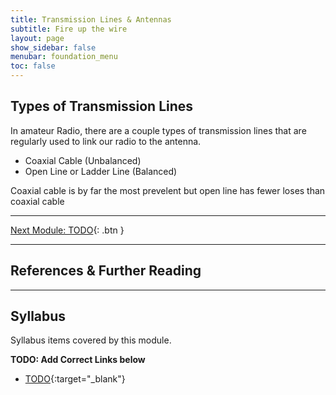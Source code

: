 ```yaml
---
title: Transmission Lines & Antennas
subtitle: Fire up the wire 
layout: page
show_sidebar: false
menubar: foundation_menu
toc: false
---
```


## Types of Transmission Lines

In amateur Radio, there are a couple types of transmission lines that are regularly used to link our radio to the antenna.

- Coaxial Cable (Unbalanced)
- Open Line or Ladder Line (Balanced)

Coaxial cable is by far the most prevelent but open line has fewer loses than coaxial cable

---

[Next Module: TODO](./todo){: .btn }

---

## References & Further Reading

---

## Syllabus

Syllabus items covered by this module.

**TODO: Add Correct Links below**  

- [TODO](../todo/){:target="_blank"}
